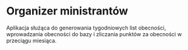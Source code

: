 # Organizer ministrantów

Aplikacja służąca do generowania tygodniowych list obecności, wprowadzania 
obecności do bazy i zliczania punktów za obecności w przeciągu miesiąca.